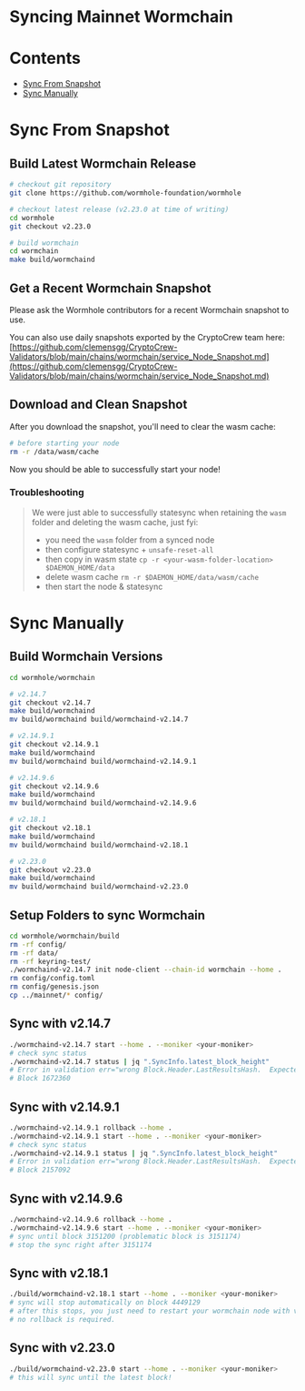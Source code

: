 # Syncing Mainnet Wormchain

# Contents
* [Sync From Snapshot](#sync-from-snapshot)
* [Sync Manually](#sync-manually)

# Sync From Snapshot

## Build Latest Wormchain Release

```bash
# checkout git repository
git clone https://github.com/wormhole-foundation/wormhole

# checkout latest release (v2.23.0 at time of writing)
cd wormhole
git checkout v2.23.0

# build wormchain
cd wormchain
make build/wormchaind
```

## Get a Recent Wormchain Snapshot

Please ask the Wormhole contributors for a recent Wormchain snapshot to use.

You can also use daily snapshots exported by the CryptoCrew team here: [https://github.com/clemensgg/CryptoCrew-Validators/blob/main/chains/wormchain/service_Node_Snapshot.md](https://github.com/clemensgg/CryptoCrew-Validators/blob/main/chains/wormchain/service_Node_Snapshot.md)

## Download and Clean Snapshot

After you download the snapshot, you'll need to clear the wasm cache:

```bash
# before starting your node
rm -r /data/wasm/cache
```

Now you should be able to successfully start your node!

### Troubleshooting

> We were just able to successfully statesync when retaining the `wasm` folder and deleting the wasm cache, just fyi:
> 
> - you need the `wasm` folder from a synced node
> - then configure statesync + `unsafe-reset-all`
> - then copy in wasm state `cp -r <your-wasm-folder-location> $DAEMON_HOME/data`
> - delete wasm cache `rm -r $DAEMON_HOME/data/wasm/cache`
> - then start the node & statesync

# Sync Manually

## Build Wormchain Versions

```bash
cd wormhole/wormchain

# v2.14.7
git checkout v2.14.7
make build/wormchaind
mv build/wormchaind build/wormchaind-v2.14.7

# v2.14.9.1
git checkout v2.14.9.1
make build/wormchaind
mv build/wormchaind build/wormchaind-v2.14.9.1

# v2.14.9.6
git checkout v2.14.9.6
make build/wormchaind
mv build/wormchaind build/wormchaind-v2.14.9.6

# v2.18.1
git checkout v2.18.1
make build/wormchaind
mv build/wormchaind build/wormchaind-v2.18.1

# v2.23.0
git checkout v2.23.0
make build/wormchaind
mv build/wormchaind build/wormchaind-v2.23.0
```

## Setup Folders to sync Wormchain

```bash
cd wormhole/wormchain/build
rm -rf config/
rm -rf data/
rm -rf keyring-test/
./wormchaind-v2.14.7 init node-client --chain-id wormchain --home .
rm config/config.toml
rm config/genesis.json
cp ../mainnet/* config/
```

## Sync with v2.14.7

```bash
./wormchaind-v2.14.7 start --home . --moniker <your-moniker>
# check sync status
./wormchaind-v2.14.7 status | jq ".SyncInfo.latest_block_height"
# Error in validation err="wrong Block.Header.LastResultsHash.  Expected 2AC3E9F6684C828DDBF5A990EE582FD1968DF9158845986AE01889AFDFE0CF8D, got 8161A8789F1A9404B445CDBE7EC97FC8230E89C49C649292E6A771179448D7B0" module=blockchain
# Block 1672360
```

## Sync with v2.14.9.1

```bash
./wormchaind-v2.14.9.1 rollback --home .
./wormchaind-v2.14.9.1 start --home . --moniker <your-moniker>
# check sync status
./wormchaind-v2.14.9.1 status | jq ".SyncInfo.latest_block_height"
# Error in validation err="wrong Block.Header.LastResultsHash.  Expected 9F7AC20D2E6D4D06C8A55F7F7F1CDFDC194E3F7E6F89FD9FAF73CBA35D52CDF8, got A05378138E95B21D7D04A5688BAB3578DDC8424EAD5EA1DA55F8B8C5FEE3450C" module=blockchain
# Block 2157092
```

## Sync with v2.14.9.6

```bash
./wormchaind-v2.14.9.6 rollback --home .
./wormchaind-v2.14.9.6 start --home . --moniker <your-moniker>
# sync until block 3151200 (problematic block is 3151174)
# stop the sync right after 3151174
```

## Sync with v2.18.1

```bash
./build/wormchaind-v2.18.1 start --home . --moniker <your-moniker>
# sync will stop automatically on block 4449129
# after this stops, you just need to restart your wormchain node with v2.23.0
# no rollback is required.
```

## Sync with v2.23.0

```bash
./build/wormchaind-v2.23.0 start --home . --moniker <your-moniker>
# this will sync until the latest block!
```